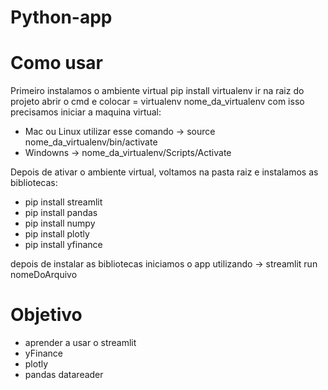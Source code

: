 # Python-app

# Como usar
Primeiro instalamos o ambiente virtual
pip install virtualenv
ir na raiz do projeto abrir o cmd e colocar = virtualenv nome_da_virtualenv
com isso precisamos iniciar a maquina virtual:
- Mac ou Linux utilizar esse comando → source nome_da_virtualenv/bin/activate
- Windowns → nome_da_virtualenv/Scripts/Activate
 
Depois de ativar o ambiente virtual, voltamos na pasta raiz e instalamos as bibliotecas:
<ul>
    <li>pip install streamlit</li>
    <li>pip install pandas</li>
    <li>pip install numpy</li>
    <li>pip install plotly</li>
    <li>pip install yfinance</li>
</ul>
depois de instalar as bibliotecas iniciamos o app utilizando → streamlit run nomeDoArquivo

# Objetivo 
<ul>
    <li>aprender a usar o streamlit</li>
    <li>yFinance</li>
    <li>plotly</li>
    <li>pandas datareader</li>
</ul>